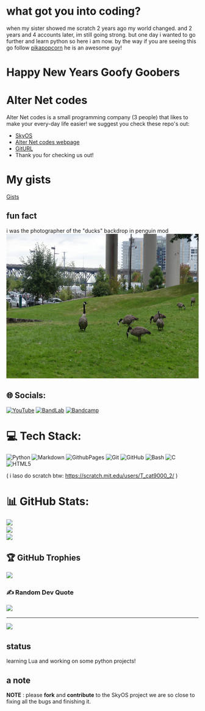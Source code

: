 # what got you into coding?
when my sister showed me scratch 2 years ago my world changed. and 2 years and 4 accounts later, im still going strong.
but one day i wanted to go further and learn python so here i am now.
by the way if you are seeing this go follow [pikapopcorn](https://github.com/pikapopcorn) he is an awesome guy!

# Happy New Years Goofy Goobers

# Alter Net codes
Alter Net codes is a small programming company (3 people) that likes to make your every-day life easier!
we suggest you check these repo's out:
+ [SkyOS](https://github.com/Alter-Net-codes/SkyOS)
+ [Alter Net codes webpage](https://webbrowser11.github.io/Alter-Net-codes/)
+ [GitURL](https://github.com/Alter-Net-codes/GitURL)
+ Thank you for checking us out!

# My gists
[Gists](https://gist.github.com/webbrowser11)

## fun fact
i was the photographer of the "ducks" backdrop in penguin mod
![ducks](https://github.com/webbrowser11/webbrowser11/blob/main/images/ducks.jpg)

## 🌐 Socials:
[![YouTube](https://img.shields.io/badge/YouTube-%23FF0000.svg?logo=YouTube&logoColor=white)](https://youtube.com/@thecreekstudios)
[![BandLab](https://img.shields.io/badge/bandlab-%23FF0000.svg?logo=bandlab&logoColor=white)](https://www.bandlab.com/false_windows)
[![Bandcamp](https://img.shields.io/badge/bandcamp-%23FF0000.svg?logo=bandcamp&logoColor=white)](https://falsewindows.bandcamp.com)

# 💻 Tech Stack:
![Python](https://img.shields.io/badge/python-3670A0?style=for-the-badge&logo=python&logoColor=ffdd54) 
![Markdown](https://img.shields.io/badge/markdown-%23000000.svg?style=for-the-badge&logo=markdown&logoColor=white) 
![GithubPages](https://img.shields.io/badge/github%20pages-121013?style=for-the-badge&logo=github&logoColor=white) 
![Git](https://img.shields.io/badge/git-%23F05033.svg?style=for-the-badge&logo=git&logoColor=white) 
![GitHub](https://img.shields.io/badge/github-%23121011.svg?style=for-the-badge&logo=github&logoColor=white)
![Bash](https://img.shields.io/badge/bash-%23121011.svg?style=for-the-badge&logo=gnu-bash&logoColor=white) 
![C](https://img.shields.io/badge/c-%2300599C.svg?style=for-the-badge&logo=c&logoColor=white) 
![HTML5](https://img.shields.io/badge/html5-%23E34F26.svg?style=for-the-badge&logo=html5&logoColor=white)

( i laso do scratch btw: https://scratch.mit.edu/users/T_cat9000_2/ )

# 📊 GitHub Stats:
![](https://github-readme-stats.vercel.app/api?username=Webbrowser11&theme=dark&hide_border=false&include_all_commits=false&count_private=false)<br/>
![](https://github-readme-streak-stats.herokuapp.com/?user=Webbrowser11&theme=dark&hide_border=false)<br/>
![](https://github-readme-stats.vercel.app/api/top-langs/?username=Webbrowser11&theme=dark&hide_border=false&include_all_commits=true&count_private=false&layout=compact)

## 🏆 GitHub Trophies
![](https://github-profile-trophy.vercel.app/?username=Webbrowser11&theme=dark&no-frame=false&no-bg=true&margin-w=4)

### ✍️ Random Dev Quote
![](https://quotes-github-readme.vercel.app/api?type=horizontal&theme=dark)

---
[![](https://visitcount.itsvg.in/api?id=Webbrowser11&icon=0&color=0)](https://visitcount.itsvg.in)

## status
learning Lua and working on some python projects!
## a note
**NOTE** : please **fork** and **contribute** to the SkyOS project we are so close to fixing all the bugs and finishing it.

<!-- Proudly created with GPRM ( https://gprm.itsvg.in ) -->
